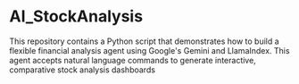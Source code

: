 # AI_StockAnalysis
This repository contains a Python script that demonstrates how to build a flexible financial analysis agent using Google's Gemini and LlamaIndex. This agent accepts natural language commands to generate interactive, comparative stock analysis dashboards
